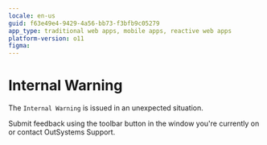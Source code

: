 ```yaml
---
locale: en-us
guid: f63e49e4-9429-4a56-bb73-f3bfb9c05279
app_type: traditional web apps, mobile apps, reactive web apps
platform-version: o11
figma:
---
```


# Internal Warning

The `Internal Warning` is issued in an unexpected situation. 

Submit feedback using the toolbar button in the window you're currently on or contact OutSystems Support.

